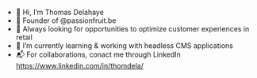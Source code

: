 - 👋 Hi, I’m Thomas Delahaye
- 💸 Founder of @passionfruit.be
- 👀 Always looking for opportunities to optimize customer experiences in retail
- 🌱 I’m currently learning & working with headless CMS applications
- 📬 For collaborations, conact me through LinkedIn https://www.linkedin.com/in/thomdela/
